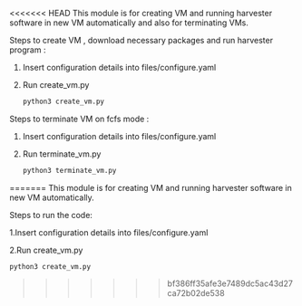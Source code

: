 <<<<<<< HEAD
This module is for creating VM and running harvester software in new VM automatically and also for terminating VMs.

Steps to create VM , download necessary packages and run harvester program :

1. Insert configuration details into files/configure.yaml

2. Run create_vm.py

   ```bash
   python3 create_vm.py
   ```

Steps to terminate VM on fcfs mode :

1. Insert configuration details into files/configure.yaml

2. Run terminate_vm.py

   ```bash
   python3 terminate_vm.py
=======
This module is for creating VM and running harvester software in new VM automatically.

Steps to run the code:

1.Insert configuration details into files/configure.yaml

2.Run create_vm.py

    python3 create_vm.py
>>>>>>> bf386ff35afe3e7489dc5ac43d27ca72b02de538
